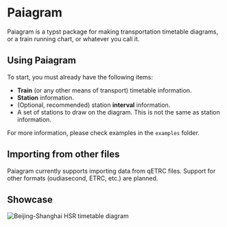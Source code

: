 # Paiagram

Paiagram is a typst package for making transportation timetable diagrams, or a train running chart, or whatever you call it.

## Using Paiagram

To start, you must already have the following items:

- **Train** (or any other means of transport) timetable information.
- **Station** information.
- (Optional, recommended) station **interval** information.
- A set of stations to draw on the diagram. This is not the same as station information.

For more information, please check examples in the `examples` folder.

## Importing from other files

Paiagram currently supports importing data from qETRC files. Support for other formats (oudiasecond, ETRC, etc.) are planned.

## Showcase

![Beijing-Shanghai HSR timetable diagram](https://raw.githubusercontent.com/WenSimEHRP/paiagram/e7a396d8209be025994b4f5089e53c3f22809dff/jinghu.svg)
